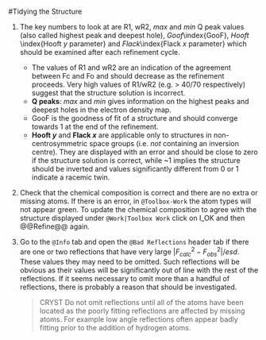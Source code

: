 #Tidying the Structure

1.	The key numbers to look at are R1, wR2, *max* and *min* Q peak values (also called highest peak and deepest hole), *Goof*\index{GooF}, *Hooft* \index{Hooft $y$ parameter} and *Flack*\index{Flack $x$ parameter} which should be examined after each refinement cycle.

	- The values of R1 and wR2 are an indication of the agreement between Fc and Fo and should decrease as the refinement proceeds. Very high values of R1/wR2 (e.g. > 40/70 respectively) suggest that the structure solution is incorrect.
	- **Q peaks**: *max* and *min* gives information on the highest peaks and deepest holes in the electron density map.
	- GooF is the goodness of fit of a structure and should converge towards 1 at the end of the refinement.
	- **Hooft $y$** and **Flack $x$** are applicable only to structures in non-centrosymmetric space groups (i.e. *not* containing an inversion centre). They are displayed with an error and should be close to zero if the structure solution is correct, while ~1 implies the structure should be inverted and values significantly different from 0 or 1 indicate a racemic twin.

2.	Check that the chemical composition is correct and there are no extra or missing atoms. If there is an error, in `@Toolbox-Work` the atom types will not appear green. To update the chemical composition to agree with the structure displayed under `@Work|Toolbox Work` click on I_OK and then @@Refine@@ again.

3.	Go to the `@Info` tab and open the `@Bad Reflections` header tab if there are one or two reflections that have very large $|F_{calc}^{2}-F_{obs}^{2}|/esd$. These values they may need to be omitted. Such reflections will be obvious as their values will be significantly out of line with the rest of the reflections. If it seems necessary to omit more than a handful of reflections, there is probably a reason that should be investigated.

	>CRYST Do not omit reflections until all of the atoms have been located as the poorly fitting reflections are affected by missing atoms. For example low angle reflections often appear badly fitting prior to the addition of hydrogen atoms.
